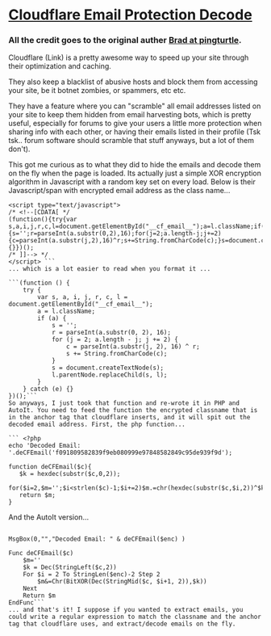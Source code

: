 # [Cloudflare Email Protection Decode](http://pingturtle.com/home/post/cloudflare-email-protection-decoder0)

### All the credit goes to the original auther [Brad at pingturtle](http://pingturtle.com/home/post/cloudflare-email-protection-decoder).

Cloudflare (Link) is a pretty awesome way to speed up your site through their optimization and caching.  

They also keep a blacklist of abusive hosts and block them from accessing your site, be it botnet zombies, or spammers, etc etc.  

They have a feature where you can "scramble" all email addresses listed on your site to keep them hidden from email harvesting bots, which is pretty useful, especially for forums to give your users a little more protection when sharing info with each other, or having their emails listed in their profile (Tsk tsk.. forum software should scramble that stuff anyways, but a lot of them don't).

This got me curious as to what they did to hide the emails and decode them on the fly when the page is loaded. Its actually just a simple XOR encryption algorithm in Javascript with a random key set on every load. Below is their Javascript/span with encrypted email address as the class name...

``` <a id="__cf_email__" href="http://cloudflare.com/email-protection.html" class="f091809582839f9eb080999e97848582849c95de939f9d">[email protected]</a>
<script type="text/javascript">
/* <!--[CDATA[ */
(function(){try{var s,a,i,j,r,c,l=document.getElementById("__cf_email__");a=l.className;if(a){s='';r=parseInt(a.substr(0,2),16);for(j=2;a.length-j;j+=2){c=parseInt(a.substr(j,2),16)^r;s+=String.fromCharCode(c);}s=document.createTextNode(s);l.parentNode.replaceChild(s,l);}}catch(e){}})();
/* ]]--> */
</script> ```
... which is a lot easier to read when you format it ...

```(function () {
    try {
        var s, a, i, j, r, c, l = document.getElementById("__cf_email__");
        a = l.className;
        if (a) {
            s = '';
            r = parseInt(a.substr(0, 2), 16);
            for (j = 2; a.length - j; j += 2) {
                c = parseInt(a.substr(j, 2), 16) ^ r;
                s += String.fromCharCode(c);
            }
            s = document.createTextNode(s);
            l.parentNode.replaceChild(s, l);
        }
    } catch (e) {}
})();```
So anyways, I just took that function and re-wrote it in PHP and AutoIt. You need to feed the function the encrypted classname that is in the anchor tag that cloudflare inserts, and it will spit out the decoded email address. First, the php function...

``` <?php
echo 'Decoded Email: '.deCFEmail('f091809582839f9eb080999e97848582849c95de939f9d');
 
function deCFEmail($c){
   $k = hexdec(substr($c,0,2));
   for($i=2,$m='';$i<strlen($c)-1;$i+=2)$m.=chr(hexdec(substr($c,$i,2))^$k);
   return $m;
}
```

And the AutoIt version...

``` Dim $enc = "f091809582839f9eb080999e97848582849c95de939f9d"
 
MsgBox(0,"","Decoded Email: " & deCFEmail($enc) )
 
Func deCFEmail($c)
    $m=''
    $k = Dec(StringLeft($c,2))
    For $i = 2 To StringLen($enc)-2 Step 2
        $m&=Chr(BitXOR(Dec(StringMid($c, $i+1, 2)),$k))
    Next
    Return $m
EndFunc```
... and that's it! I suppose if you wanted to extract emails, you could write a regular expression to match the classname and the anchor tag that cloudflare uses, and extract/decode emails on the fly.

